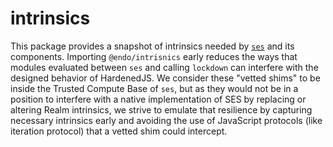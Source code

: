 # intrinsics

This package provides a snapshot of intrinsics needed by [`ses`][SES] and its
components.
Importing `@endo/intrisnics` early reduces the ways that modules evaluated
between `ses` and calling `lockdown` can interfere with the designed behavior
of HardenedJS.
We consider these "vetted shims" to be inside the Trusted Compute Base of
`ses`, but as they would not be in a position to interfere with a native
implementation of SES by replacing or altering Realm intrinsics, we strive to
emulate that resilience by capturing necessary intrinsics early and avoiding
the use of JavaScript protocols (like iteration protocol) that a vetted shim
could intercept.

[SES]: https://github.com/endojs/endo/tree/master/packages/ses
